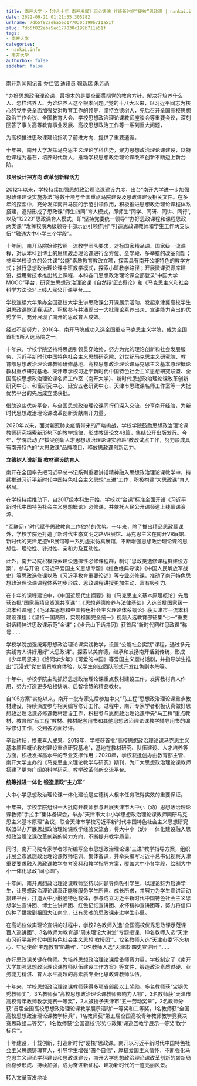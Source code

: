 ```yaml
---
title: 南开大学->【非凡十年 南开发展】润心铸魂 打造新时代“硬核”思政课 | nankai.info
date: 2022-09-21 01:21:55.305282
urlname: 7db5f822eba5ec177030c199b711a51f
slug: 7db5f822eba5ec177030c199b711a51f
tags: 
- 南开大学
categories:
- nankai.info
- 南开大学
authorbox: false
sidebar: false
---
```

南开新闻网记者 乔仁铭 通讯员 鞠新瑞 朱芳菡

“办好思想政治理论课，最根本的是要全面贯彻党的教育方针，解决好培养什么人、怎样培养人、为谁培养人这个根本问题。”党的十八大以来，以习近平同志为核心的党中央全面加强党对教育工作的领导，坚持立德树人，先后召开全国高校思想政治工作会议、全国教育大会、学校思想政治理论课教师座谈会等重要会议，深刻回答了事关高等教育事业发展、高校思想政治工作等一系列重大问题，
<!--more-->
为高校推进思政课建设指明了前进方向、提供了重要遵循。

十年来，南开大学发挥马克思主义理论学科优势，聚力思想政治理论课建设，以特色课程为基石，培养时代新人，推动学校思想政治理论课改革创新不断迈上新台阶。

**顶层设计把方向** **改革创新释活力**

2012年以来，学校持续加强思想政治理论课建设力度，出台“南开大学进一步加强思政课建设实施办法”等数十项与全国重点马院建设及思政课建设相关文件。在多年的探索中，充分发挥南开马院的示范引领作用，积极推进思想政治理论课程体系搭建，逐渐形成了思政课“师生四同”育人模式，即师生“同学、同研、同讲、同行”,以及“12223”思政课育人模式，即“坚持党委统一领导”“办好思政课程和课程思政两类课”“发挥校院两级领导干部示范引领作用”“打造思政课教师和学生工作两支队伍”“融通大中小学三个学段”。

十年间，南开马院始终按照一流教学团队要求，对标国家精品课、国家级一流课程，对从本科到博士的思想政治理论课进行全方位、全学段、多举措的改革创新；参与学校设立的公共课“公能”素质教育教改立项，探索具有南开公能特色的教学方式；推行思想政治理论课中班教学模式，探索小班教学路径；开展微课资源库建设，运用新技术推出线上课程，本科各门思想政治理论课全部登录“中国大学MOOC”平台，研究生思想政治理论课《自然辩证法概论》和《马克思主义和社会科学方法论》”上线人民公开课平台......

学校连续六年承办全国高校大学生讲思政课公开课展示活动，发起京津冀高校学生讲思政课邀请赛活动，积极参与并涌现出一大批理论素养出众、宣讲能力突出的优秀学生，充分展现了南开的思政育人成效。

经过不断努力，2016年，南开马院成功入选全国重点马克思主义学院，成为全国首批9所入选马院之一。

十年来，学校学院坚持将思想引领贯穿始终，努力为党的理论创新和社会发展服务，习近平新时代中国特色社会主义思想研究院、21世纪马克思主义研究院、教育部思想政治理论课教师研修基地、高校思想政治理论课马克思主义基本原理概论教材重点研究基地、天津市学校习近平新时代中国特色社会主义思想研究联盟、全国高校思想政治理论课名师工作室（南开大学）、新时代思想政治理论课改革创新研究中心、和富研究中心、延安五老研究中心、天津市思政课名师工作室等一大批优势平台的先后成立或获批。

借助这些优势平台，与全国思想政治理论课同行们深入交流，分享南开经验，为新时代思想政治理论课改革创新贡献南开力量。

2020年以来，面对新冠肺炎疫情带来的严峻挑战，学校学院鼓励思想政治理论课教师研究探索新形势下的教学规律，形成教研论文48篇，集结公开出版发行。今年，学院启动了“拔尖创新人才思想政治理论课实验班”教改试点工作，努力形成具有南开特色的“大思政课”品牌项目，释放思政课创新活力。

**立德树人谱新篇** **教材建设助育人**

南开在全国率先把习近平总书记系列重要讲话精神融入思想政治理论课教学中，持续推进习近平新时代中国特色社会主义思想“三进”工作，积极构建“大思政课”育人格局。

在学校持续推动下，自2017级本科生开始，学校以“金课”标准全面开设《习近平新时代中国特色社会主义思想概论》必修课，并依托人民公开课频道上线慕课资源。

“互联网+”时代赋予思政教育工作独特的优势。十年来，除了推出精品思政慕课外，学校学院还打造了新时代生态文明之路VR展馆、马克思主义在南开VR展馆、新时代的天津足迹VR展馆等一系列虚拟仿真展馆，不断增强思想政治理论课的思想性、理论性、针对性、亲和力及互动性。

此外，南开马院积极探索建设选择性必修课程群，制订“思政类选修课程群建设方案”，参与开设《习近平爱国主义思想专题》《红色经典导读》《中国人民解放军战史》等思政选修课以及《习近平教育重要论述》等专业必修课，推动了南开特色思想政治理论课课程体系初步形成，思政课程讲授更加生动、富有吸引力。

在十年的课程建设中，《中国近现代史纲要》和《马克思主义基本原理概论》先后获首批“国家级精品资源共享课”；《思想道德修养与法律基础》入选首批国家级一流本科课程；《毛泽东思想和中国特色社会主义理论体系概论》获天津市一流本科建设课程；《坚持一国两制，实现祖国完全统一》视频入选教育部征集“七一”重要讲话精神进思政课示范“金课”；《步云山下话井冈》获首届“新时代网红思政课”称号……

学校学院加强统筹思想政治理论课实践教学，设置“公能社会实践”课程，通过多元实践育人讲好用好“大思政课”。探索以美育德，继承和发扬南开话剧传统，形成《少年周恩来》《恰同学少年》《可爱的中国》等爱国主义题材话剧，并指导学生推出“沉浸式”党史情景教育体验，以学生创业团队形式开发红色剧本杀等。

十年中，学校学院主动抓好思想政治理论课重点教材建设工作，发挥教材育人作用，努力打造更多培根铸魂、启智增慧的精品教材。

自“05方案”实施以来，南开一批专家先后参加中央“马工程”思想政治理论课重点教材建设，持续深度参与相关编写修订工作。过程中，南开专家学者积极认真做好思想政治理论课必修课教材建设工作，积极参与思想政治理论课中央“马工程”重点教材、教育部“马工程”教材、教材配套用书和其他思想政治理论课教学辅导用书的编写修订工作，受到各方面好评。

辛勤耕耘，换来喜人成果。2019年，学校获首批“高校思想政治理论课马克思主义基本原理概论教材建设重点研究基地”，基地在教材研究、队伍建设、人才培养等方面，积极发挥高水平的专业支撑作用；2020年，学校获批创办由教育部主管、南开大学主办的《马克思主义理论教学与研究》期刊，为广大思想政治理论课教师搭建了更为广阔的科学研究、教学改革创新交流平台。

**统筹推进一体化** **锻造思政“主力军”**

大中小学思想政治理论课一体化建设是立德树人根本任务取得实效的重要保证。

十年来，学校学院组织一大批南开教师参与开展天津市大中小（幼）思想政治理论课教师“手拉手”集体备课会，举办“天津市大中小学思想政治理论课教师同研马克思主义基本原理”会议，联合天津市学校习近平新时代中国特色社会主义思想研究联盟举办开展思想政治理论课教学经验交流会，将大中小（幼）一体化建设融入思想政治理论课改革创新的努力方向，不断提升教学质量。

同时，南开马院专家学者领衔编写全市思想政治理论课“三进”教学指导方案，组织开展全市思想政治理论课教师培训、集体备课，并牵头编写习近平总书记视察天津重要要求融入思政课教学参考资料和教学指导方案，覆盖大中小各学段，绘制大中小一体化思政“同心圆”。

十年间，南开思想政治理论课教师坚持以问题导向吸引学生，以理论魅力启迪学生，让思想政治理论课真正能够服务学生所需、成长所求，并努力为学生宣讲活动搭建平台，打造大中小融通特色载体，参与成立习近平新时代中国特色社会主义思想学生宣讲团、博士生讲师团、红色记忆宣讲团、永怀精神宣讲团等，努力将信仰的种子播撒到祖国大江南北，让有灵魂的思政课走进学生心里。

在高站位做实理论宣讲的过程中，学校2名教师入选“全国高校优秀思政课示范课百人巡讲团”、3名教师为教育部“周末理论大讲堂”专题授课、10名教师入选“天津市习近平新时代中国特色社会主义思想‘教授团’”、12名教师入选“天津市委‘不忘初心、牢记使命’主题教育宣讲团”、10名教师入选“天津市‘四史宣讲团’”……

办好思政课关键在教师。为培养思想政治理论课后备师资力量，学校制定了《南开大学加强思想政治理论课教师队伍建设工作方案》等文件，锻造政治素质过硬、业务能力精湛、育人水平高超的高素质专业化思政课教师队伍。

十年来，学校思想政治理论课教师获得多项省部级以上奖励。多名教师获“宝钢优秀教师奖”，3名教师获“高校思想政治理论课教师影响力人物”，3名教师获“天津市高校青年教师教学竞赛一等奖”，2人被授予天津市“五一劳动奖章”，2名教师分获“首届全国高校思想政治理论课教学展示活动”一等奖和二等奖，1名教师获“全国高校思想政治理论课教学标兵”，1名教师获“第五届全国高校青年教师教学竞赛决赛思政组二等奖”，1名教师获“全国高校‘形势与政策’课巡回教学展示一等奖‘教学标兵’”。

十年建设，十载创新，打造新时代“硬核”思政课。南开以习近平新时代中国特色社会主义思想铸魂育人，引导学生增强“四个自信”，厚植爱国主义情怀，不断强化马克思主义理论学科建设和思政课建设，南开大学思想政治理论课改革创新的崭新局面稳步形成、持续加强，成为奋进新征程、建功新时代的一道亮丽风景。



[转入文章首发地址](http://news.nankai.edu.cn/ywsd/system/2022/09/19/030052851.shtml)
